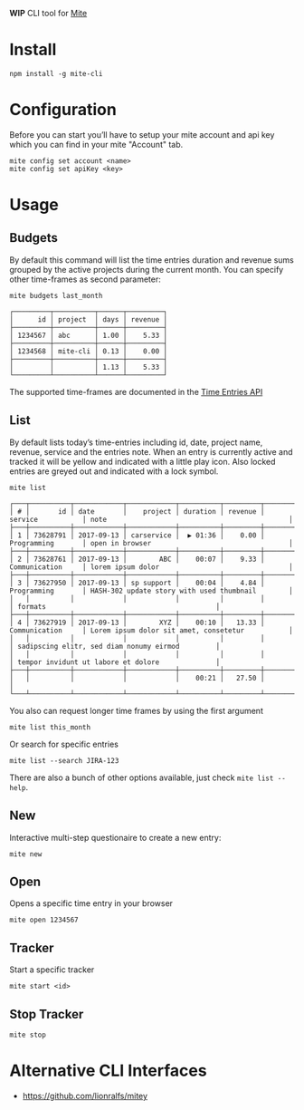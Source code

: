 __WIP__ CLI tool for [Mite](https://mite.yo.lk)

# Install

    npm install -g mite-cli

# Configuration

Before you can start you’ll have to setup your mite account and api key which you can find in your mite "Account" tab.

    mite config set account <name>
    mite config set apiKey <key>

# Usage

## Budgets

By default this command will list the time entries duration and revenue sums grouped by the active projects during the current month. You can specify other time-frames as second parameter:

    mite budgets last_month

    ┌─────────┬──────────┬──────┬─────────┐
    │      id │ project  │ days │ revenue │
    ├─────────┼──────────┼──────┼─────────┤
    │ 1234567 │ abc      │ 1.00 │    5.33 │
    ├─────────┼──────────┼──────┼─────────┤
    │ 1234568 │ mite-cli │ 0.13 │    0.00 │
    ├─────────┼──────────┼──────┼─────────┤
    │         │          │ 1.13 │    5.33 │
    └─────────┴──────────┴──────┴─────────┘

The supported time-frames are documented in the [Time Entries API](https://mite.yo.lk/en/api/time-entries.html)

## List

By default lists today’s time-entries including id, date, project name, revenue, service and the entries note. When an entry is currently active and tracked it will be yellow and indicated with a little play icon. Also locked entries are greyed out and indicated with a lock symbol.

    mite list

    ┌───┬──────────┬────────────┬────────────┬──────────┬─────────┬───────────────────┬──────────────────────────────────────────────────┐
    │ # │       id │ date       │    project │ duration │ revenue │ service           │ note                                             │
    ├───┼──────────┼────────────┼────────────┼──────────┼─────────┼───────────────────┼──────────────────────────────────────────────────┤
    │ 1 │ 73628791 │ 2017-09-13 │ carservice │  ▶ 01:36 │    0.00 │ Programming       │ open in browser                                  │
    ├───┼──────────┼────────────┼────────────┼──────────┼─────────┼───────────────────┼──────────────────────────────────────────────────┤
    │ 2 │ 73628761 │ 2017-09-13 │        ABC │    00:07 │    9.33 │ Communication     │ lorem ipsum dolor                                │
    ├───┼──────────┼────────────┼────────────┼──────────┼─────────┼───────────────────┼──────────────────────────────────────────────────┤
    │ 3 │ 73627950 │ 2017-09-13 │ sp support │    00:04 │    4.84 │ Programming       │ HASH-302 update story with used thumbnail        │
    │   │          │            │            │          │         │                   │ formats                                          │
    ├───┼──────────┼────────────┼────────────┼──────────┼─────────┼───────────────────┼──────────────────────────────────────────────────┤
    │ 4 │ 73627919 │ 2017-09-13 │        XYZ │    00:10 │   13.33 │ Communication     │ Lorem ipsum dolor sit amet, consetetur           │
    │   │          │            │            │          │         │                   │ sadipscing elitr, sed diam nonumy eirmod         │
    │   │          │            │            │          │         │                   │ tempor invidunt ut labore et dolore              │
    ├───┼──────────┼────────────┼────────────┼──────────┼─────────┼───────────────────┴──────────────────────────────────────────────────┤
    │   │          │            │            │    00:21 │   27.50 │                                                                      │
    └───┴──────────┴────────────┴────────────┴──────────┴─────────┴──────────────────────────────────────────────────────────────────────┘

You also can request longer time frames by using the first argument

    mite list this_month

Or search for specific entries

    mite list --search JIRA-123

There are also a bunch of other options available, just check `mite list --help`.

## New

Interactive multi-step questionaire to create a new entry:

    mite new

## Open

Opens a specific time entry in your browser

    mite open 1234567

## Tracker

Start a specific tracker

    mite start <id>

## Stop Tracker

    mite stop

# Alternative CLI Interfaces

- https://github.com/lionralfs/mitey
